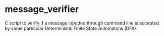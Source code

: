 # message_verifier
C script to verify if a message inputted through command line is accepted by some particular Deterministic Finite State Automatons (DFA)
